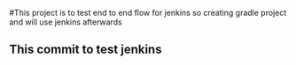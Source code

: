 #This project is to test end to end flow for jenkins so creating gradle project and will use jenkins afterwards
## This commit to test jenkins
